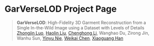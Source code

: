 # GarVerseLOD Project Page
> **GarVerseLOD**: High-Fidelity 3D Garment Reconstruction from a Single In-the-Wild Image using a Dataset with Levels of Details
> [Zhongjin Luo](https://zhongjinluo.github.io/), [Haolin Liu](https://haolinliu97.github.io/), [Chenghong Li](https://kevinlee09.github.io/), Wanghao Du, Zirong Jin, Wanhu Sun, [Yinyu Nie](https://yinyunie.github.io/), [Weikai Chen](https://chenweikai.github.io/), [Xiaoguang Han](https://gaplab.cuhk.edu.cn/)

